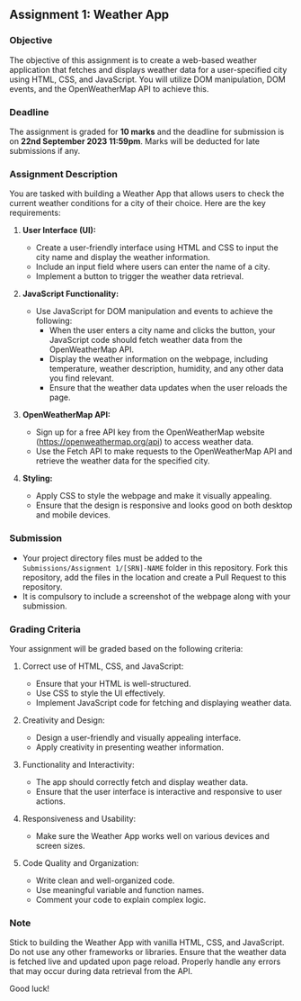 ## Assignment 1: Weather App

### Objective
The objective of this assignment is to create a web-based weather application that fetches and displays weather data for a user-specified city using HTML, CSS, and JavaScript. You will utilize DOM manipulation, DOM events, and the OpenWeatherMap API to achieve this.

### Deadline
The assignment is graded for **10 marks** and the deadline for submission is on **22nd September 2023 11:59pm**. Marks will be deducted for late submissions if any.

### Assignment Description

You are tasked with building a Weather App that allows users to check the current weather conditions for a city of their choice. Here are the key requirements:

1. **User Interface (UI):**
   - Create a user-friendly interface using HTML and CSS to input the city name and display the weather information.
   - Include an input field where users can enter the name of a city.
   - Implement a button to trigger the weather data retrieval.

2. **JavaScript Functionality:**
   - Use JavaScript for DOM manipulation and events to achieve the following:
     - When the user enters a city name and clicks the button, your JavaScript code should fetch weather data from the OpenWeatherMap API.
     - Display the weather information on the webpage, including temperature, weather description, humidity, and any other data you find relevant.
     - Ensure that the weather data updates when the user reloads the page.

3. **OpenWeatherMap API:**
   - Sign up for a free API key from the OpenWeatherMap website (https://openweathermap.org/api) to access weather data.
   - Use the Fetch API to make requests to the OpenWeatherMap API and retrieve the weather data for the specified city.

4. **Styling:**
   - Apply CSS to style the webpage and make it visually appealing.
   - Ensure that the design is responsive and looks good on both desktop and mobile devices.

### Submission
- Your project directory files must be added to the `Submissions/Assignment 1/[SRN]-NAME` folder in this repository. Fork this repository, add the files in the location and create a Pull Request to this repository.
- It is compulsory to include a screenshot of the webpage along with your submission.

### Grading Criteria
Your assignment will be graded based on the following criteria:

1. Correct use of HTML, CSS, and JavaScript:
   - Ensure that your HTML is well-structured.
   - Use CSS to style the UI effectively.
   - Implement JavaScript code for fetching and displaying weather data.

2. Creativity and Design:
   - Design a user-friendly and visually appealing interface.
   - Apply creativity in presenting weather information.

3. Functionality and Interactivity:
   - The app should correctly fetch and display weather data.
   - Ensure that the user interface is interactive and responsive to user actions.

4. Responsiveness and Usability:
   - Make sure the Weather App works well on various devices and screen sizes.

5. Code Quality and Organization:
   - Write clean and well-organized code.
   - Use meaningful variable and function names.
   - Comment your code to explain complex logic.

### Note
Stick to building the Weather App with vanilla HTML, CSS, and JavaScript. Do not use any other frameworks or libraries. Ensure that the weather data is fetched live and updated upon page reload. Properly handle any errors that may occur during data retrieval from the API.

Good luck!
